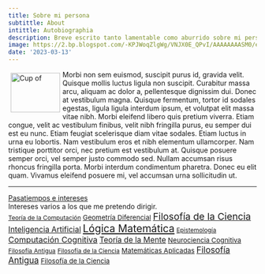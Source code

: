 ```yaml
---
title: Sobre mi persona
subtittle: About
intittle: Autobiographia
description: Breve escrito tanto lamentable como aburrido sobre mi persona
image: https://2.bp.blogspot.com/-KPJWoqZlgWg/VNJX0E_QPvI/AAAAAAAASM0/eg3mC7b-m8Y/s1600/ECCHER1.PNG
date: '2023-03-13'
---
```


<div class="subt_content">
<img src="/mono.jpg" width="100" height="80" alt="Cup of " style="float:left; padding:5px">
Morbi non sem euismod, suscipit purus id, gravida velit. Quisque mollis luctus ligula non suscipit. Curabitur massa arcu, aliquam ac dolor a, pellentesque dignissim dui. Donec at vestibulum magna. Quisque fermentum, tortor id sodales egestas, ligula ligula interdum ipsum, et volutpat elit massa vitae nibh. Morbi eleifend libero quis pretium viverra. Etiam congue, velit ac vestibulum finibus, velit nibh fringilla purus, eu semper dui est eu nunc. Etiam feugiat scelerisque diam vitae sodales. Etiam luctus in urna eu lobortis. Nam vestibulum eros et nibh elementum ullamcorper. Nam tristique porttitor orci, nec pretium est vestibulum at. Quisque posuere semper orci, vel semper justo commodo sed. Nullam accumsan risus rhoncus fringilla porta. Morbi interdum condimentum pharetra. Donec eu elit quam. Vivamus eleifend posuere mi, vel accumsan urna sollicitudin ut.
</div>	
<hr class="separador">
  <section id="about">
    <div class="gfgg"> <a class="title" href="#">Pasatiempos e intereses</a></div>
     <div class="subt"><span>Intereses varios a los que me pretendo dirigir.</span></div>
<div style="">
    <a href="" class="tag-cloud-link tag-link-1965561 tag-link-position-44" style="font-size: 9.1428571428571pt;" aria-label="Teoría de la Computación">Teoría de la Computación</a>
    <a href="" class="tag-cloud-link tag-link-113485 tag-link-position-45" style="font-size: 10.142857142857pt;" aria-label="Geometría Diferencial">Geometría Diferencial</a>
    <a href="" class="tag-cloud-link tag-link-569072 tag-link-position-46" style="font-size: 14.428571428571pt;" aria-label="Filosofía de la Ciencia">Filosofía de la Ciencia</a>
    <a href="" class="tag-cloud-link tag-link-970036 tag-link-position-47" style="font-size: 11.571428571429pt;" aria-label="Inteligencia Artificial">Inteligencia Artificial</a>
    <a href="" class="tag-cloud-link tag-link-621540 tag-link-position-48" style="font-size: 15.571428571429pt;" aria-label="Lógica Matemática">Lógica Matemática</a>
    <a href="" class="tag-cloud-link tag-link-2659233 tag-link-position-49" style="font-size: 9.1428571428571pt;" aria-label="Epistemología">Epistemología</a>
    <a href="" class="tag-cloud-link tag-link-1090467 tag-link-position-50" style="font-size: 12.285714285714pt;" aria-label="Computación Cognitiva">Computación Cognitiva</a>
    <a href="" class="tag-cloud-link tag-link-537890 tag-link-position-51" style="font-size: 11.571428571429pt;" aria-label="Teoría de la Mente">Teoría de la Mente</a>
    <a href="" class="tag-cloud-link tag-link-2898318 tag-link-position-52" style="font-size: 10.142857142857pt;" aria-label="Neurociencia Cognitiva">Neurociencia Cognitiva</a>
    <a href="" class="tag-cloud-link tag-link-633970 tag-link-position-53" style="font-size: 9.1428571428571pt;" aria-label="Filosofía Antigua">Filosofía Antigua</a>
    <a href="" class="tag-cloud-link tag-link-1309978 tag-link-position-54" style="font-size: 9.1428571428571pt;" aria-label="Filosofía de la Ciencia">Filosofía de la Ciencia</a>
    <a href="" class="tag-cloud-link tag-link-2023794 tag-link-position-55" style="font-size: 10.142857142857pt;" aria-label="Matemáticas Aplicadas">Matemáticas Aplicadas</a>
    <a href="" class="tag-cloud-link tag-link-160800 tag-link-position-56" style="font-size: 12.857142857143pt;" aria-label="Filosofía Antigua">Filosofía Antigua</a>
    <a href="" class="tag-cloud-link tag-link-646451 tag-link-position-57" style="font-size: 10.142857142857pt;" aria-label="Filosofía de la Ciencia">Filosofía de la Ciencia</a>
</div>
